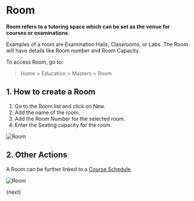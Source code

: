 <!-- add-breadcrumbs -->
# Room

**Room refers to a tutoring space which can be set as the venue for courses or examinations.**

Examples of a room are Examination Halls, Classrooms, or Labs. The Room will have details like Room number and Room Capacity.

To access Room, go to:

> Home > Education > Masters > Room

## 1. How to create a Room

1. Go to the Room list and click on New.
1. Add the name of the room.
2. Add the Room Number for the selected room.
3. Enter the Seating capacity for the room.

 ![Room](/docs/v12/assets/img/education/education-room-1.gif)

## 2. Other Actions

A Room can be further linked to a [Course Schedule](/docs/v12/user/manual/en/education/course-schedule).

![Room](/docs/v12/assets/img/education/education-room-2.png)


{next}